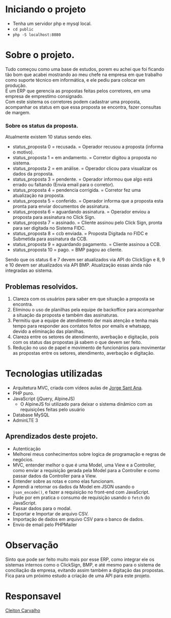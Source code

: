 # Iniciando o projeto

 - Tenha um servidor php e mysql local.
 - `cd public`
 - `php -S localhost:8080`
# Sobre o projeto.
Tudo começou como uma base de estudos, porem eu achei que foi ficando tão bom que acabei mostrando ao meu chefe na empresa em que trabalho como suporte técnico em informática, e ele pediu para colocar em produção.<br>
É um ERP que gerencia as propostas feitas pelos corretores, em uma empresa de emprestimo consignado.<br>
Com este sistema os corretores podem cadastrar uma proposta, acompanhar os status em que essa proposta se encontra, fazer consultas de margem.

### Sobre os status da proposta.
Atualmente existem 10 status sendo eles. 
- status_proposta 0 = recusada. = Operador recusou a proposta (informa o motivo).
- status_proposta 1 = em andamento. = Corretor digitou a proposta no sistema.
- status_proposta 2 = em análise. = Operador clicou para visualizar os dados da proposta.
- status_proposta 3 = pendente. = Operador informou que algo está errado ou faltando (Envia email para o corretor).
- status_proposta 4 = pendencia corrigida. = Corretor fez uma atualização na proposta.
- status_proposta 5 = conferido. = Operador informa que a proposta esta pronta para enviar documentos de assinatura.
- status_proposta 6 = aguardando assinatura. = Operador enviou a proposta para assinatura no Click Sign.
- status_proposta 7 = assinado. = Cliente assinou pelo Click Sign, pronta para ser digitada no Sistema FIDC.
- status_proposta 8 = ccb enviada. = Proposta Digitada no FIDC e Submetida para assinatura da CCB.
- status_proposta 9 = aguardando pagamento. = Cliente assinou a CCB.
- status_proposta 10 = pago. = BMP pagou ao cliente.

Sendo que os status 6 e 7 devem ser atualizados via API do ClickSign e 8, 9 e 10 devem ser atualizados via API BMP. Atualização essas ainda não integradas ao sistema.

## Problemas resolvidos.
1. Clareza com os usuários para saber em que situação a proposta se encontra.
2. Eliminou o uso de planilhas pela equipe de backoffice para acompanhar a situação da proposta e também das assinaturas.
3. Permitiu que a equipe de atendimento der mais atenção e tenha mais tempo para responder aos contatos feitos por emails e whatsapp, devido a eliminação das planilhas.
4. Clareza entre os setores de atendimento, averbação e digitação, pois com os status das propostas já sabem o que devem ser feito.
5. Redução no uso de papel e movimento de funcionários para movimentar as propostas entre os setores, atendimento, averbação e digitação.

# Tecnologias utilizadas

 - Arquitetura MVC, criada com vídeos aulas de [Jorge Sant Ana](https://www.udemy.com/user/jorgetadeusantanasilva/).
- PHP puro.
- JavaScript (jQuery, AlpineJS)
	- O AlpineJS foi utilizado para deixar o sistema dinâmico com as requisições feitas pelo usuário
- Database MySQL
- AdminLTE 3

## Aprendizados deste projeto.
- Autenticação
- Melhorei meus conhecimentos sobre logica de programação e regras de negócios.
- MVC, entender melhor o que é uma Model, uma View e a Controller, como enviar a requisição gerada pela Model para a Controller e como passar dados da Controller para a View.
- Entender sobre as rotas e como elas funcionam.
- Aprendi a retornar os dados da Model em JSON usando o `json_encode()`, e fazer a requisição no front-end com JavaScript.
- Pude por em pratica o consumo de requisição usando o `fetch` do JavaScript.
- Passar dados para o modal.
- Exportar e Importar de arquivo CSV.
- Importação de dados em arquivo CSV para o banco de dados.
- Envio de email pelo PHPMailer

# Observação
Sinto que pode ser feito muito mais por esse ERP, como integrar ele os sistemas internos como o ClickSign, BMP, e até mesmo para o sistema de conciliação da empresa, evitando assim também a digitação das propostas.<br>
Fica para um próximo estudo a criação de uma API para este projeto.<br>

# Responsavel
[Cleiton Carvalho](https://github.com/TonnCarvalho/)
